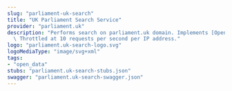 ```yaml
---
slug: "parliament-uk-search"
title: "UK Parliament Search Service"
provider: "parliament.uk"
description: "Performs search on parliament.uk domain. Implements [OpenSearch specification](https://github.com/dewitt/opensearch).\
  \ Throttled at 10 requests per second per IP address."
logo: "parliament.uk-search-logo.svg"
logoMediaType: "image/svg+xml"
tags:
- "open_data"
stubs: "parliament.uk-search-stubs.json"
swagger: "parliament.uk-search-swagger.json"
---
```

